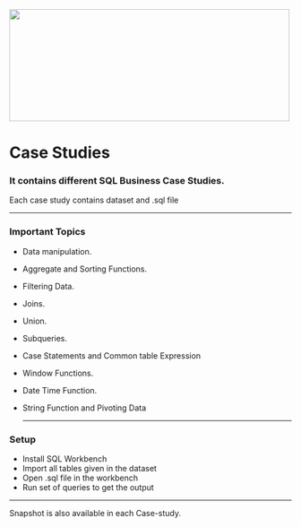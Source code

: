 <img height="200" width="500" src="https://i.imgur.com/HeXwtv0.png">

# Case Studies
### It contains different SQL Business Case Studies.
Each case study contains dataset and .sql file

  ----

### Important Topics
 * Data manipulation.
 * Aggregate and Sorting Functions.
 * Filtering Data.
 * Joins.
 * Union.
 * Subqueries.
 * Case Statements and Common table Expression
 * Window Functions.
 * Date Time Function.
 * String Function and Pivoting Data
 
   ----
 
 ### Setup
  * Install SQL Workbench
  * Import all tables given in the dataset
  * Open .sql file in the workbench
  * Run set of queries to get the output
  
  ----
  
Snapshot is also available in each Case-study.
